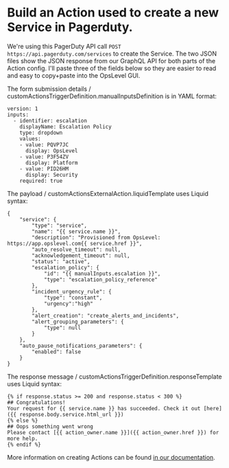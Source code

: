 # Build an Action used to create a new Service in Pagerduty.

We're using this PagerDuty API call `POST https://api.pagerduty.com/services` to create the Service. The two JSON files show the JSON response from our GraphQL API for both parts of the Action config. I'll paste three of the fields below so they are easier to read and easy to copy+paste into the OpsLevel GUI.

The form submission details / customActionsTriggerDefinition.manualInputsDefinition is in YAML format:

```
version: 1
inputs:
  - identifier: escalation
    displayName: Escalation Policy
    type: dropdown
    values:
    - value: PQVP7JC
      display: OpsLevel
    - value: P3F54ZV
      display: Platform
    - value: PID26HM 
      display: Security
    required: true
```

The payload / customActionsExternalAction.liquidTemplate uses Liquid syntax:

```
{
	"service": {
		"type": "service",
		"name": "{{ service.name }}",
		"description": "Provisioned from OpsLevel: https://app.opslevel.com{{ service.href }}",
		"auto_resolve_timeout": null,
		"acknowledgement_timeout": null,
		"status": "active",
		"escalation_policy": {
			"id": "{{ manualInputs.escalation }}",
			"type": "escalation_policy_reference"
		},
		"incident_urgency_rule": {
			"type": "constant",
			"urgency":"high"
		},
		"alert_creation": "create_alerts_and_incidents",
		"alert_grouping_parameters": {
			"type": null
		}
	},
	"auto_pause_notifications_parameters": {
		"enabled": false
	}
}
```

The response message / customActionsTriggerDefinition.responseTemplate uses Liquid syntax:

```
{% if response.status >= 200 and response.status < 300 %}
## Congratulations!
Your request for {{ service.name }} has succeeded. Check it out [here]({{ response.body.service.html_url }})
{% else %}
## Oops something went wrong
Please contact [{{ action_owner.name }}]({{ action_owner.href }}) for more help.
{% endif %}
```


More information on creating Actions can be found [in our documentation](https://docs.opslevel.com/docs/getting-started-with-custom-actions).
